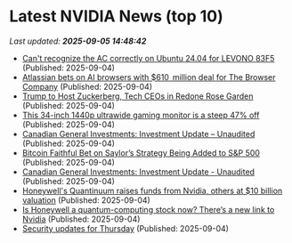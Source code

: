 # Latest NVIDIA News (top 10)
_Last updated: **2025-09-05 14:48:42**_

- [Can't recognize the AC correctly on Ubuntu 24.04 for LEVONO 83F5](https://askubuntu.com/questions/1555486/cant-recognize-the-ac-correctly-on-ubuntu-24-04-for-levono-83f5) (Published: 2025-09-04)
- [Atlassian bets on AI browsers with $610  million deal for The Browser Company](https://economictimes.indiatimes.com/tech/startups/atlassian-bets-on-ai-browsers-with-610-million-deal-for-the-browser-company/articleshow/123701774.cms) (Published: 2025-09-04)
- [Trump to Host Zuckerberg, Tech CEOs in Redone Rose Garden](https://financialpost.com/pmn/business-pmn/trump-to-host-zuckerberg-tech-ceos-in-redone-rose-garden) (Published: 2025-09-04)
- [This 34-inch 1440p ultrawide gaming monitor is a steep 47% off](https://www.pcworld.com/article/2898794/this-34-inch-1440p-ultrawide-gaming-monitor-is-a-steep-47-percent-off.html) (Published: 2025-09-04)
- [Canadian General Investments: Investment Update – Unaudited](https://financialpost.com/globe-newswire/canadian-general-investments-investment-update-unaudited-62) (Published: 2025-09-04)
- [Bitcoin Faithful Bet on Saylor’s Strategy Being Added to S&P 500](https://finance.yahoo.com/news/bitcoin-faithful-bet-saylor-strategy-143009749.html) (Published: 2025-09-04)
- [Canadian General Investments: Investment Update - Unaudited](https://www.globenewswire.com/news-release/2025/09/04/3144729/0/en/Canadian-General-Investments-Investment-Update-Unaudited.html) (Published: 2025-09-04)
- [Honeywell's Quantinuum raises funds from Nvidia, others at $10 billion valuation](https://economictimes.indiatimes.com/tech/funding/honeywells-quantinuum-raises-funds-from-nvidia-others-at-10-billion-valuation/articleshow/123701533.cms) (Published: 2025-09-04)
- [Is Honeywell a quantum-computing stock now? There’s a new link to Nvidia](https://biztoc.com/x/f4a78316db449d1f) (Published: 2025-09-04)
- [Security updates for Thursday](https://lwn.net/Articles/1036733/) (Published: 2025-09-04)
